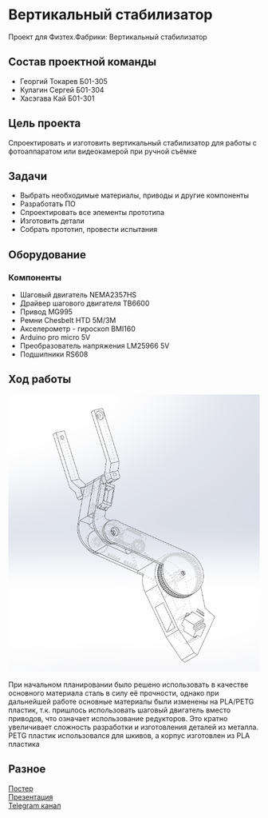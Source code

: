 # Вертикальный стабилизатор
Проект для Физтех.Фабрики: Вертикальный стабилизатор

## Состав проектной команды
- Георгий Токарев Б01-305
- Кулагин Сергей  Б01-304
- Хасэгава Кай    Б01-301

## Цель проекта
Спроектировать и изготовить вертикальный 
стабилизатор для работы с фотоаппаратом или видеокамерой при ручной съёмке

## Задачи
- Выбрать необходимые материалы, приводы и другие компоненты
- Разработать ПО
- Спроектировать все элементы прототипа
- Изготовить детали
- Собрать прототип, провести испытания

## Оборудование
### Компоненты
- Шаговый двигатель NEMA2357HS
- Драйвер шагового двигателя TB6600
- Привод MG995
- Ремни Chesbelt HTD 5M/3M
- Акселерометр - гироскоп BMI160
- Arduino pro micro 5V
- Преобразователь напряжения LM25966 5V
- Подшипники RS608


## Ход работы

![](Снимок.PNG)

При начальном планировании было решено использовать в качестве основного материала сталь в силу её прочности, однако при дальнейшей работе основные материалы были изменены на PLA/PETG пластик, т.к. пришлось использовать шаговый двигатель вместо приводов, что означает использование редукторов. Это кратно увеличивает сложность разработки и изготовления деталей из металла.
PETG пластик использовался для шкивов, а корпус изготовлен из PLA пластика

## Разное
[Постер](ВертикальныйстабилизаторПостер.pdf)  
[Презентация](Вертикальныйстабилизатор.pptx)  
[Telegram канал](https://t.me/Gimbal57)

